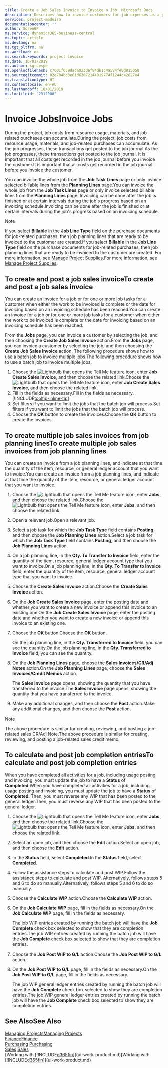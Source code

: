```yaml
---
title: Create a Job Sales Invoice to Invoice a Job| Microsoft Docs
description: Describes how to invoice customers for job expenses as a project progresses.
services: project-madeira
documentationcenter: ''
author: SorenGP
ms.service: dynamics365-business-central
ms.topic: article
ms.devlang: na
ms.tgt_pltfrm: na
ms.workload: na
ms.search.keywords: project invoice
ms.date: 10/01/2019
ms.author: sgroespe
ms.openlocfilehash: c7601f659dada023d6f84db1c4a584fe0d815058
ms.sourcegitcommit: 02e704bc3e01d62072144919774f1244c42827e4
ms.translationtype: HT
ms.contentlocale: en-AU
ms.lasthandoff: 10/01/2019
ms.locfileid: "2312900"
---
```

# <a name="invoice-jobs"></a><span data-ttu-id="ced45-103">Invoice Jobs</span><span class="sxs-lookup"><span data-stu-id="ced45-103">Invoice Jobs</span></span>
<span data-ttu-id="ced45-104">During the project, job costs from resource usage, materials, and job-related purchases can accumulate.</span><span class="sxs-lookup"><span data-stu-id="ced45-104">During the project, job costs from resource usage, materials, and job-related purchases can accumulate.</span></span> <span data-ttu-id="ced45-105">As the job progresses, these transactions get posted to the job journal.</span><span class="sxs-lookup"><span data-stu-id="ced45-105">As the job progresses, these transactions get posted to the job journal.</span></span> <span data-ttu-id="ced45-106">It is important that all costs get recorded in the job journal before you invoice the customer.</span><span class="sxs-lookup"><span data-stu-id="ced45-106">It is important that all costs get recorded in the job journal before you invoice the customer.</span></span>

<span data-ttu-id="ced45-107">You can invoice the whole job from the **Job Task Lines** page or only invoice selected billable lines from the **Planning Lines** page.</span><span class="sxs-lookup"><span data-stu-id="ced45-107">You can invoice the whole job from the **Job Task Lines** page or only invoice selected billable lines from the **Planning Lines** page.</span></span> <span data-ttu-id="ced45-108">Invoicing can be done after the job is finished or at certain intervals during the job's progress based on an invoicing schedule.</span><span class="sxs-lookup"><span data-stu-id="ced45-108">Invoicing can be done after the job is finished or at certain intervals during the job's progress based on an invoicing schedule.</span></span>

> [!NOTE]  
>   <span data-ttu-id="ced45-109">If you select **Billable** in the **Job Line Type** field on the purchase documents for job-related purchases, then job planning lines that are ready to be invoiced to the customer are created.</span><span class="sxs-lookup"><span data-stu-id="ced45-109">If you select **Billable** in the **Job Line Type** field on the purchase documents for job-related purchases, then job planning lines that are ready to be invoiced to the customer are created.</span></span> <span data-ttu-id="ced45-110">For more information, see [Manage Project Supplies](projects-how-manage-project-supplies.md).</span><span class="sxs-lookup"><span data-stu-id="ced45-110">For more information, see [Manage Project Supplies](projects-how-manage-project-supplies.md).</span></span>

## <a name="to-create-and-post-a-job-sales-invoice"></a><span data-ttu-id="ced45-111">To create and post a job sales invoice</span><span class="sxs-lookup"><span data-stu-id="ced45-111">To create and post a job sales invoice</span></span>
<span data-ttu-id="ced45-112">You can create an invoice for a job or for one or more job tasks for a customer when either the work to be invoiced is complete or the date for invoicing based on an invoicing schedule has been reached.</span><span class="sxs-lookup"><span data-stu-id="ced45-112">You can create an invoice for a job or for one or more job tasks for a customer when either the work to be invoiced is complete or the date for invoicing based on an invoicing schedule has been reached.</span></span>

<span data-ttu-id="ced45-113">From the **Jobs** page, you can invoice a customer by selecting the job, and then choosing the **Create Job Sales Invoice** action.</span><span class="sxs-lookup"><span data-stu-id="ced45-113">From the **Jobs** page, you can invoice a customer by selecting the job, and then choosing the **Create Job Sales Invoice** action.</span></span> <span data-ttu-id="ced45-114">The following procedure shows how to use a batch job to invoice multiple jobs.</span><span class="sxs-lookup"><span data-stu-id="ced45-114">The following procedure shows how to use a batch job to invoice multiple jobs.</span></span>  

1. <span data-ttu-id="ced45-115">Choose the ![Lightbulb that opens the Tell Me feature](media/ui-search/search_small.png "Tell me what you want to do") icon, enter **Job Create Sales Invoice**, and then choose the related link.</span><span class="sxs-lookup"><span data-stu-id="ced45-115">Choose the ![Lightbulb that opens the Tell Me feature](media/ui-search/search_small.png "Tell me what you want to do") icon, enter **Job Create Sales Invoice**, and then choose the related link.</span></span>  
2. <span data-ttu-id="ced45-116">Fill in the fields as necessary.</span><span class="sxs-lookup"><span data-stu-id="ced45-116">Fill in the fields as necessary.</span></span> [!INCLUDE[tooltip-inline-tip](includes/tooltip-inline-tip_md.md)]
3. <span data-ttu-id="ced45-117">Set filters if you want to limit the jobs that the batch job will process.</span><span class="sxs-lookup"><span data-stu-id="ced45-117">Set filters if you want to limit the jobs that the batch job will process.</span></span>
4. <span data-ttu-id="ced45-118">Choose the **OK** button to create the invoices.</span><span class="sxs-lookup"><span data-stu-id="ced45-118">Choose the **OK** button to create the invoices.</span></span>  

## <a name="to-create-multiple-job-sales-invoices-from-job-planning-lines"></a><span data-ttu-id="ced45-119">To create multiple job sales invoices from job planning lines</span><span class="sxs-lookup"><span data-stu-id="ced45-119">To create multiple job sales invoices from job planning lines</span></span>
<span data-ttu-id="ced45-120">You can create an invoice from a job planning lines, and indicate at that time the quantity of the item, resource, or general ledger account that you want to invoice.</span><span class="sxs-lookup"><span data-stu-id="ced45-120">You can create an invoice from a job planning lines, and indicate at that time the quantity of the item, resource, or general ledger account that you want to invoice.</span></span>

1. <span data-ttu-id="ced45-121">Choose the ![Lightbulb that opens the Tell Me feature](media/ui-search/search_small.png "Tell me what you want to do") icon, enter **Jobs**, and then choose the related link.</span><span class="sxs-lookup"><span data-stu-id="ced45-121">Choose the ![Lightbulb that opens the Tell Me feature](media/ui-search/search_small.png "Tell me what you want to do") icon, enter **Jobs**, and then choose the related link.</span></span>
2. <span data-ttu-id="ced45-122">Open a relevant job.</span><span class="sxs-lookup"><span data-stu-id="ced45-122">Open a relevant job.</span></span>
3. <span data-ttu-id="ced45-123">Select a job task for which the **Job Task Type** field contains **Posting**, and then choose the **Job Planning Lines** action.</span><span class="sxs-lookup"><span data-stu-id="ced45-123">Select a job task for which the **Job Task Type** field contains **Posting**, and then choose the **Job Planning Lines** action.</span></span>  
4. <span data-ttu-id="ced45-124">On a job planning line, in the **Qty. To Transfer to Invoice** field, enter the quantity of the item, resource, general ledger account type that you want to invoice.</span><span class="sxs-lookup"><span data-stu-id="ced45-124">On a job planning line, in the **Qty. To Transfer to Invoice** field, enter the quantity of the item, resource, general ledger account type that you want to invoice.</span></span>  
5. <span data-ttu-id="ced45-125">Choose the **Create Sales Invoice** action.</span><span class="sxs-lookup"><span data-stu-id="ced45-125">Choose the **Create Sales Invoice** action.</span></span>
6. <span data-ttu-id="ced45-126">On the **Job Create Sales Invoice** page, enter the posting date and whether you want to create a new invoice or append this invoice to an existing one.</span><span class="sxs-lookup"><span data-stu-id="ced45-126">On the **Job Create Sales Invoice** page, enter the posting date and whether you want to create a new invoice or append this invoice to an existing one.</span></span>
7. <span data-ttu-id="ced45-127">Choose the **OK** button.</span><span class="sxs-lookup"><span data-stu-id="ced45-127">Choose the **OK** button.</span></span>  

    <span data-ttu-id="ced45-128">On the job planning line, in the **Qty. Transferred to Invoice** field, you can see the quantity.</span><span class="sxs-lookup"><span data-stu-id="ced45-128">On the job planning line, in the **Qty. Transferred to Invoice** field, you can see the quantity.</span></span>
8. <span data-ttu-id="ced45-129">On the **Job Planning Lines** page, choose the **Sales Invoices/CR/Adj Notes** action.</span><span class="sxs-lookup"><span data-stu-id="ced45-129">On the **Job Planning Lines** page, choose the **Sales Invoices/Credit Memos** action.</span></span>

    <span data-ttu-id="ced45-130">The **Sales Invoice** page opens, showing the quantity that you have transferred to the invoice.</span><span class="sxs-lookup"><span data-stu-id="ced45-130">The **Sales Invoice** page opens, showing the quantity that you have transferred to the invoice.</span></span>  
9. <span data-ttu-id="ced45-131">Make any additional changes, and then choose the **Post** action.</span><span class="sxs-lookup"><span data-stu-id="ced45-131">Make any additional changes, and then choose the **Post** action.</span></span>

> [!NOTE]  
>   <span data-ttu-id="ced45-132">The above procedure is similar for creating, reviewing, and posting a job-related sales CR/Adj Note.</span><span class="sxs-lookup"><span data-stu-id="ced45-132">The above procedure is similar for creating, reviewing, and posting a job-related sales credit memo.</span></span>

## <a name="to-calculate-and-post-job-completion-entries"></a><span data-ttu-id="ced45-133">To calculate and post job completion entries</span><span class="sxs-lookup"><span data-stu-id="ced45-133">To calculate and post job completion entries</span></span>
<span data-ttu-id="ced45-134">When you have completed all activities for a job, including usage posting and invoicing, you must update the job to have a **Status** of **Completed**.</span><span class="sxs-lookup"><span data-stu-id="ced45-134">When you have completed all activities for a job, including usage posting and invoicing, you must update the job to have a **Status** of **Completed**.</span></span> <span data-ttu-id="ced45-135">Then, you must reverse any WIP that has been posted to the general ledger.</span><span class="sxs-lookup"><span data-stu-id="ced45-135">Then, you must reverse any WIP that has been posted to the general ledger.</span></span>

1. <span data-ttu-id="ced45-136">Choose the ![Lightbulb that opens the Tell Me feature](media/ui-search/search_small.png "Tell me what you want to do") icon, enter **Jobs**, and then choose the related link.</span><span class="sxs-lookup"><span data-stu-id="ced45-136">Choose the ![Lightbulb that opens the Tell Me feature](media/ui-search/search_small.png "Tell me what you want to do") icon, enter **Jobs**, and then choose the related link.</span></span>  
2. <span data-ttu-id="ced45-137">Select an open job, and then choose the **Edit** action.</span><span class="sxs-lookup"><span data-stu-id="ced45-137">Select an open job, and then choose the **Edit** action.</span></span>
3. <span data-ttu-id="ced45-138">In the **Status** field, select **Completed**.</span><span class="sxs-lookup"><span data-stu-id="ced45-138">In the **Status** field, select **Completed**.</span></span>
4. <span data-ttu-id="ced45-139">Follow the assistance steps to calculate and post WIP.</span><span class="sxs-lookup"><span data-stu-id="ced45-139">Follow the assistance steps to calculate and post WIP.</span></span> <span data-ttu-id="ced45-140">Alternatively, follows steps 5 and 6 to do so manually.</span><span class="sxs-lookup"><span data-stu-id="ced45-140">Alternatively, follows steps 5 and 6 to do so manually.</span></span>  
5. <span data-ttu-id="ced45-141">Choose the **Calculate WIP** action.</span><span class="sxs-lookup"><span data-stu-id="ced45-141">Choose the **Calculate WIP** action.</span></span>
6. <span data-ttu-id="ced45-142">On the **Job Calculate WIP** page, fill in the fields as necessary.</span><span class="sxs-lookup"><span data-stu-id="ced45-142">On the **Job Calculate WIP** page, fill in the fields as necessary.</span></span>  

     <span data-ttu-id="ced45-143">The job WIP entries created by running the batch job will have the **Job Complete** check box selected to show that they are completion entries.</span><span class="sxs-lookup"><span data-stu-id="ced45-143">The job WIP entries created by running the batch job will have the **Job Complete** check box selected to show that they are completion entries.</span></span>  
7. <span data-ttu-id="ced45-144">Choose the **Job Post WIP to G/L** action.</span><span class="sxs-lookup"><span data-stu-id="ced45-144">Choose the **Job Post WIP to G/L** action.</span></span>
8. <span data-ttu-id="ced45-145">On the **Job Post WIP to G/L** page, fill in the fields as necessary.</span><span class="sxs-lookup"><span data-stu-id="ced45-145">On the **Job Post WIP to G/L** page, fill in the fields as necessary.</span></span>  

     <span data-ttu-id="ced45-146">The job WIP general ledger entries created by running the batch job will have the **Job Complete** check box selected to show they are completion entries.</span><span class="sxs-lookup"><span data-stu-id="ced45-146">The job WIP general ledger entries created by running the batch job will have the **Job Complete** check box selected to show they are completion entries.</span></span>

## <a name="see-also"></a><span data-ttu-id="ced45-147">See Also</span><span class="sxs-lookup"><span data-stu-id="ced45-147">See Also</span></span>
[<span data-ttu-id="ced45-148">Managing Projects</span><span class="sxs-lookup"><span data-stu-id="ced45-148">Managing Projects</span></span>](projects-manage-projects.md)  
[<span data-ttu-id="ced45-149">Finance</span><span class="sxs-lookup"><span data-stu-id="ced45-149">Finance</span></span>](finance.md)  
<span data-ttu-id="ced45-150">[Purchasing](purchasing-manage-purchasing.md)       </span><span class="sxs-lookup"><span data-stu-id="ced45-150">[Purchasing](purchasing-manage-purchasing.md)       </span></span>  
<span data-ttu-id="ced45-151">[Sales](sales-manage-sales.md)    </span><span class="sxs-lookup"><span data-stu-id="ced45-151">[Sales](sales-manage-sales.md)    </span></span>  
<span data-ttu-id="ced45-152">[Working with [!INCLUDE[d365fin](includes/d365fin_md.md)]](ui-work-product.md)</span><span class="sxs-lookup"><span data-stu-id="ced45-152">[Working with [!INCLUDE[d365fin](includes/d365fin_md.md)]](ui-work-product.md)</span></span>  
